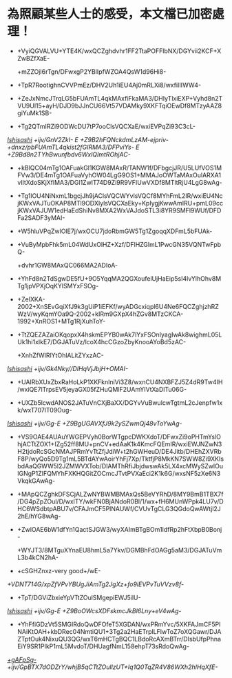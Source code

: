 # 為照顧某些人士的感受，本文檔已加密處理！
- +VyiQGVALVU+YTE4K/wxQCZghdvhr1FF2TtaPOFFlbNX/DGYvii2KCF+XZwBZfXaE-

  +mZZOjI6rTgn/DFwxgP2YBlIpfWZOA4QsW1d96Hi8-

- +TpR7RootighnCVVPmEz/DHV2Uh1iEU4Aj0mRLXi8/wxfiIIIWW4-

- +ZeJxNmcJTrqLG5bFUAmTL4qkMAxfiFkaMA3/DHIyTlxiEXP+Vyhd8n2TVU9Ul15+ayH/DJD9bJJnCU66Vt57VDAMky9XKFTqiOEwDf8MTzyAAZ8giYuMk1SB-

- +Tg2QTmIRZi9ODWcDU7tP7ooClsVQCXaE/wxiEVPqZi93C3cL-

_[Ishisashi](https://github.com/mrhso) +ijv/GnV2ZkI- E +Z9B2hFQNckdmLzAM-ejpriv-+dnxz/pbFUAmTL4qkist2fGIRMA3/DFPviYs- E +Z9Bd8n2TYhBwunfbdv6WxlQImtROhjAC-_

- +kBlQC04mTg1OAFuakGl1KGW8MAxR/TANW1f/DFbgcjJR/U5LUfVOS1MFVw3/DE4mTg1OAFuaVyhOW04LgG9OS1+MMAJoOWTaMAxOulARXA1vIltXdoSKjXflMA3/DGl1ZwlT74D9Zi9R9VFIUwVXDf8MTltRjU4LgG8wAg-

- +Tg1lOU4NiNxmL1bgcjJh9jAClsVQCWYvlsVQCf8MYhFmL2IR/wxiEU4NcjKWxVAJTuOKAP8MTl9ODXIylsVQCXaEky+KpIygjKwwAmIRU+pmL09ccjKWxVAJUW1edHaEdShiNv8MXA2WxVAJdoSTL3i8YR9SMFl9WUf/DFDFa2SADF3yMAI-

- +W5hluVPqZwlOlE7j/wxOCU7jdoRbmGW5Tg1ZgoqqXDFmL5bFUAk-

- +VuByMpbFhk5mL04WdUxOlHZ+Xzf/DFlHZGlmL1PwcGN35VQNTwFpbQ-

  +dvhr1GW8MAxQC066MA2ADIoA-

- +YhFd8n2TdSgwDE5fU+9O5YqqMA2QGXoufelUjHaEip5sI4lvYlhOhv8MTg1jpVPXjOqKYlSMYxFSOg-

- +ZelXKA-2002+XnSEvGqiXfJ9k3gUiP1iEFKf/wyADGcxiqpl6U4Ne6FQCZghjzhRZWzV/wyKqmYOa9Q-2002+kIRm9GXpX4hZGv8MTzCKCA-1992+XnROS1+MTg1RjXuhToY-

- +TtZQEZAZaiOKqopxX4hskmEPYB0wAk7lYxFSOnIyagIwAk8wighmL05LUk1hi1xIkE7/DGJATuVz/lcoX4hcCGzoZbyKnooAYoBd5zAC-

  +XnhZfWIRlYtOhlALitZYxzAC-

_[Ishisashi](https://github.com/mrhso) +ijv/Gk4Nky//DIHqVjJbjH+OMAI-_

- +UAlRbXUxZbxRaHoLkP1XKFknlniVi3Z8/wxnCU4NXBFZJ5Z4dR9Tw4IH/wxiQE7lTrpsEV5jeyaGX05fZHuQMlF2UAmYIVtXaDlTu06G-

- +UXZb5lcwdANOS2JATuVnCXjBaXX/DGYvVuBwulcwTgtmL2cJenpfw1xk/wxT707lT09Oug-

_[Ishisashi](https://github.com/mrhso) +ijv/Gg-E +Z9BgUGAVXfJ9k2ySZwmQj48vToYwAg-_

- +VS9OAE4AUAuYWGEPVyh0BorWTgpcDWKXdoT/DFwxZi9oPHTmYslOhjACTtZOX1+IZg52ff8MU+pnCV+edAaK1k4KmcFQEmIR/wxiEWJNZwN3H2tjdoRcSGcNMAJPRmYvTtZfjJdiW+t2hGWHeuD/DE4Jitb/DHEhZXVRbF8P/wyQo5D9Tg1mL5BTdAYwAoirYhFj7Xp/TktfjP8MkKN7SWW8Zi9XKIsbdAaQGWW5l2JZMWVXTob/DIAMThRfiJbjdwswAk5LX4xcMWySZwlOulGNgP1ZIFQMYhFXKHQGitZOCmcJTvtPVXaEci2K1k6G/wxsNF5zXe6N3VkqkGAwAg-

- +MApQCZghkDFSCjALZwNYBWMBMAxQs5BeVYRhD/8MY9BmB1TBX7f/DG4pZpZOul/D/wxlTY/wkFN0BjANdoR0Bl/1/wx+fH6MUnWPpk4LU7v/DHC6WSdbtpABU7v/CFAJmCF5PlNAUWf/CVUvTgCLG3QGdoQwAWtjl2J2hE/hYG8wAg-

- +ZwlOAE6bW1dfYn1QactSJGW3/wyXAImBTgBOm1IdfRp2hFtXbpB0Bonj-

  +WYJT3/8MTguXYnaEU8hmL5a7Ykv/DGMBhFdOAGg5aM3/DGJATuVmL3b4kCN2hA-

- +cSGHZnxz-very good+/wE-

_+VDNT714G/xpZfVPvYBUgJiAmTg2JgXz+fo9iEVPvTuVVzv8f-_

- +TpT/DGViZbxieYpVTtZOulSMgepiEWJ5ilU-

_[Ishisashi](https://github.com/mrhso) +ijv/Gg-E +Z9BoOWcsXDFskmcJkBl6Lny+eV4wAg-_

- +YhFfiGDzVt5SMGIRdoQwDFOfeT5XGDAN/wxPRmYvc/5XKFAJmCF5PlNAiKtOAH+kbDRec04NmtiQU1+3Tg2a2HaETrplLFIwToZ7oXQGawr/DJAZTptOuk4NixuQU3QG/wxT6mHCTgBQC1LBdoRcAXmBTrr/DIsbUfpPhnaEiY9SR1PIkP1mL5MvdoT/DHUagfNmL158ehpT73sRdoQwAg-

_[+gAFpSg-](https://github.com/Arthurmcarthur)+ijv/GpBTX7dODZrY/whjB5qCTtZOullzUT+Iq1Q0TqZR4V86WXh2hIHqXfE-_

